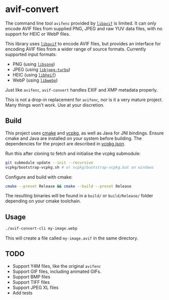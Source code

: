 # avif-convert
The command line tool `avifenc` provided by [`libavif`](https://github.com/AOMediaCodec/libavif) is limited. It can only encode AVIF files from supplied PNG, JPEG and raw YUV data files, with no support for HEIC or WebP files.

This library uses [`libavif`](https://github.com/AOMediaCodec/libavif) to encode AVIF files, but provides an interface for encoding AVIF files from a wider range of source formats. Currently supported input formats:
- PNG (using [`libspng`](https://github.com/randy408/libspng))
- JPEG (using [`libjpeg-turbo`](https://github.com/libjpeg-turbo/libjpeg-turbo))
- HEIC (using [`libheif`](https://github.com/strukturag/libheif))
- WebP (using [`libwebp`](https://chromium.googlesource.com/webm/libwebp/))

Just like `avifenc`, `avif-convert` handles EXIF and XMP metadata properly.

This is not a drop-in replacement for `avifenc`, nor is it a very mature project. Many things won't work. Use at your discretion.

## Build
This project uses [cmake](https://cmake.org/) and [vcpkg](https://vcpkg.io/), as well as Java for JNI bindings. Ensure cmake and Java are installed on your system before building. The dependencies for the project are described in [vcpkg.json](vcpkg.json).

Run this after cloning to fetch and initialise the vcpkg submodule:
```bash
git submodule update --init --recursive
vcpkg/bootstrap-vcpkg.sh # or vcpkg/bootstrap-vcpkg.bat on windows
```

Configure and build with cmake:
```bash
cmake --preset Release && cmake --build --preset Release
```

The resulting binaries will be found in a `build/` or `build/Release/` folder depending on your cmake toolchain.

## Usage
```bash
./avif-convert-cli my-image.webp
```
This will create a file called `my-image.avif` in the same directory.

## TODO
- Support Y4M files, like the original `avifenc`
- Support GIF files, including animated GIFs.
- Support BMP files
- Support TIFF files
- Support JPEG XL files
- Add tests
